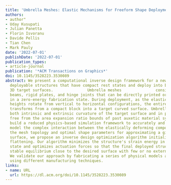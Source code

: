 ```yaml
---
title: 'Umbrella Meshes: Elastic Mechanisms for Freeform Shape Deployment'
authors:
- author"
- Uday Kusupati
- Julian Panetta
- Florin Isvoranu
- Davide Pellis
- Tian Chen
- Mark Pauly
date: '2022-07-01'
publishDate: '2022-07-01'
publication_types:
- article-journal
publication: '*ACM Transactions on Graphics*'
doi: 10.1145/3528223.3530089
abstract: We present a computational inverse design framework for a new class of volumetric
  deployable structures that have compact rest states and deploy into bending-active
  3D target surfaces.               Umbrella meshes               consist of elastic
  beams, rigid plates, and hinge joints that can be directly printed or assembled
  in a zero-energy fabrication state. During deployment, as the elastic beams of varying
  heights rotate from vertical to horizontal configurations, the entire structure
  transforms from a compact block into a target curved surface. Umbrella Meshes encode
  both intrinsic and extrinsic curvature of the target surface and in principle are
  free from the area expansion ratio bounds of past auxetic material systems.                          We
  build a reduced physics-based simulation framework to accurately and efficiently
  model the complex interaction between the elastically deforming components. To determine
  the mesh topology and optimal shape parameters for approximating a given target
  surface, we propose an inverse design optimization algorithm initialized with conformal
  flattening. Our algorithm minimizes the structure's strain energy in its deployed
  state and optimizes actuation forces so that the final deployed structure is in
  stable equilibrium close to the desired surface with few or no external constraints.
  We validate our approach by fabricating a series of physical models at various scales
  using different manufacturing techniques.
links:
- name: URL
  url: https://dl.acm.org/doi/10.1145/3528223.3530089
---
```

